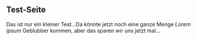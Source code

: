 ## Test-Seite

Das ist nur ein kleiner Test...Da könnte jetzt noch eine ganze Menge *Lorem ipsum* Geblubber kommen, aber das sparen wir uns jetzt mal...
